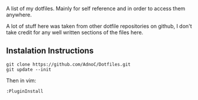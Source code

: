 A list of my dotfiles. Mainly for self reference and in order to access them
anywhere.

A lot of stuff here was taken from other dotfile repositories on github,
I don't take credit for any well written sections of the files here.

## Instalation Instructions
    git clone https://github.com/AdnoC/Dotfiles.git
    git update --init
Then in vim:

    :PluginInstall

